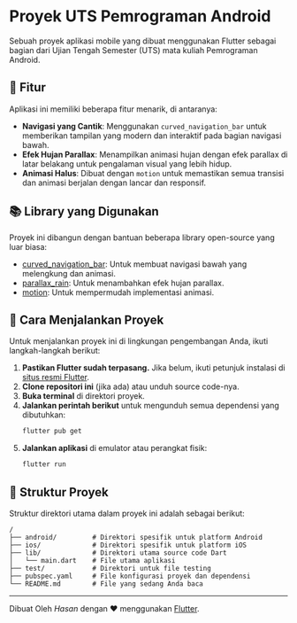# Proyek UTS Pemrograman Android

Sebuah proyek aplikasi mobile yang dibuat menggunakan Flutter sebagai bagian dari Ujian Tengah Semester (UTS) mata kuliah Pemrograman Android.

## 🌟 Fitur

Aplikasi ini memiliki beberapa fitur menarik, di antaranya:

*   **Navigasi yang Cantik**: Menggunakan `curved_navigation_bar` untuk memberikan tampilan yang modern dan interaktif pada bagian navigasi bawah.
*   **Efek Hujan Parallax**: Menampilkan animasi hujan dengan efek parallax di latar belakang untuk pengalaman visual yang lebih hidup.
*   **Animasi Halus**: Dibuat dengan `motion` untuk memastikan semua transisi dan animasi berjalan dengan lancar dan responsif.

## 📚 Library yang Digunakan

Proyek ini dibangun dengan bantuan beberapa library open-source yang luar biasa:

*   [curved_navigation_bar](https://pub.dev/packages/curved_navigation_bar): Untuk membuat navigasi bawah yang melengkung dan animasi.
*   [parallax_rain](https://pub.dev/packages/parallax_rain): Untuk menambahkan efek hujan parallax.
*   [motion](https://pub.dev/packages/motion): Untuk mempermudah implementasi animasi.

## 🚀 Cara Menjalankan Proyek

Untuk menjalankan proyek ini di lingkungan pengembangan Anda, ikuti langkah-langkah berikut:

1.  **Pastikan Flutter sudah terpasang.** Jika belum, ikuti petunjuk instalasi di [situs resmi Flutter](https://flutter.dev/docs/get-started/install).
2.  **Clone repositori ini** (jika ada) atau unduh source code-nya.
3.  **Buka terminal** di direktori proyek.
4.  **Jalankan perintah berikut** untuk mengunduh semua dependensi yang dibutuhkan:
    ```bash
    flutter pub get
    ```
5.  **Jalankan aplikasi** di emulator atau perangkat fisik:
    ```bash
    flutter run
    ```

## 📂 Struktur Proyek

Struktur direktori utama dalam proyek ini adalah sebagai berikut:

```
/
├── android/         # Direktori spesifik untuk platform Android
├── ios/             # Direktori spesifik untuk platform iOS
├── lib/             # Direktori utama source code Dart
│   └── main.dart    # File utama aplikasi
├── test/            # Direktori untuk file testing
├── pubspec.yaml     # File konfigurasi proyek dan dependensi
└── README.md        # File yang sedang Anda baca
```

---
Dibuat Oleh *Hasan* dengan ❤️ menggunakan [Flutter](https://flutter.dev/).
